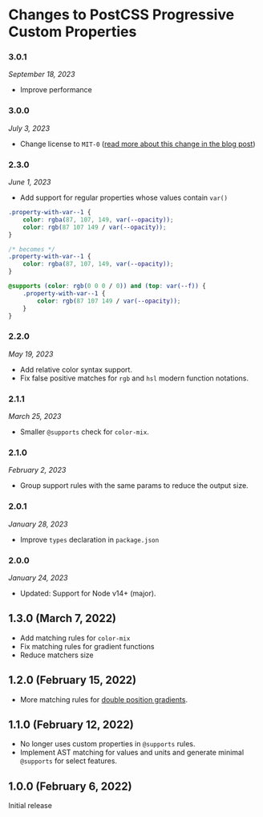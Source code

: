 # Changes to PostCSS Progressive Custom Properties

### 3.0.1

_September 18, 2023_

- Improve performance

### 3.0.0

_July 3, 2023_

- Change license to `MIT-0` ([read more about this change in the blog post](https://preset-env.cssdb.org/blog/license-change/))

### 2.3.0

_June 1, 2023_

- Add support for regular properties whose values contain `var()`

```css
.property-with-var--1 {
	color: rgba(87, 107, 149, var(--opacity));
	color: rgb(87 107 149 / var(--opacity));
}

/* becomes */
.property-with-var--1 {
	color: rgba(87, 107, 149, var(--opacity));
}

@supports (color: rgb(0 0 0 / 0)) and (top: var(--f)) {
	.property-with-var--1 {
		color: rgb(87 107 149 / var(--opacity));
	}
}
```

### 2.2.0

_May 19, 2023_

- Add relative color syntax support.
- Fix false positive matches for `rgb` and `hsl` modern function notations.

### 2.1.1

_March 25, 2023_

- Smaller `@supports` check for `color-mix`.

### 2.1.0

_February 2, 2023_

- Group support rules with the same params to reduce the output size.

### 2.0.1

_January 28, 2023_

- Improve `types` declaration in `package.json`

### 2.0.0

_January 24, 2023_

- Updated: Support for Node v14+ (major).

## 1.3.0 (March 7, 2022)

- Add matching rules for `color-mix`
- Fix matching rules for gradient functions
- Reduce matchers size

## 1.2.0 (February 15, 2022)

- More matching rules for [double position gradients](https://github.com/csstools/postcss-plugins/tree/main/plugins/postcss-double-position-gradients#readme).

## 1.1.0 (February 12, 2022)

- No longer uses custom properties in `@supports` rules.
- Implement AST matching for values and units and generate minimal `@supports` for select features.

## 1.0.0 (February 6, 2022)

Initial release
